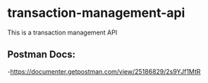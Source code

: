 # transaction-management-api
This is a transaction      management API
## Postman Docs:
-https://documenter.getpostman.com/view/25186829/2s9YJf1MtR
